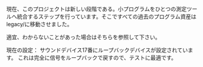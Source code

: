 
現在、このプロジェクトは新しい段階である。小プログラムをひとつの測定ツールへ統合するステップを行っています。そこですべての過去のプログラム資産はlegacy/に移動させました。

適宜、わからないことがあった場合はそちらを参照して下さい。

現在の設定：
サウンドデバイス17番にループバックデバイスが設定されています。
これは完全に信号をループバックで戻すので、テストに最適です。
